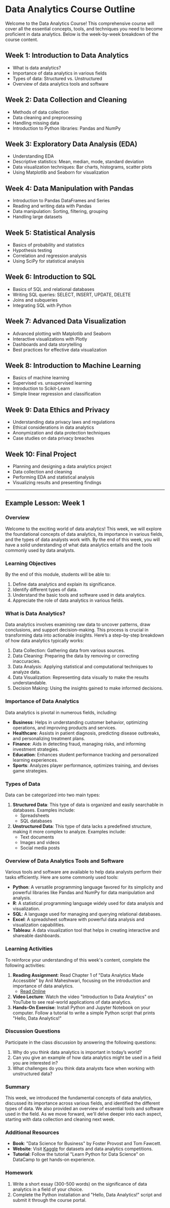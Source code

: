 # Data Analytics Course Outline

Welcome to the Data Analytics Course! This comprehensive course will cover all the essential concepts, tools, and techniques you need to become proficient in data analytics. Below is the week-by-week breakdown of the course content.

## Week 1: Introduction to Data Analytics
- What is data analytics?
- Importance of data analytics in various fields
- Types of data: Structured vs. Unstructured
- Overview of data analytics tools and software

## Week 2: Data Collection and Cleaning
- Methods of data collection
- Data cleaning and preprocessing
- Handling missing data
- Introduction to Python libraries: Pandas and NumPy

## Week 3: Exploratory Data Analysis (EDA)
- Understanding EDA
- Descriptive statistics: Mean, median, mode, standard deviation
- Data visualization techniques: Bar charts, histograms, scatter plots
- Using Matplotlib and Seaborn for visualization

## Week 4: Data Manipulation with Pandas
- Introduction to Pandas DataFrames and Series
- Reading and writing data with Pandas
- Data manipulation: Sorting, filtering, grouping
- Handling large datasets

## Week 5: Statistical Analysis
- Basics of probability and statistics
- Hypothesis testing
- Correlation and regression analysis
- Using SciPy for statistical analysis

## Week 6: Introduction to SQL
- Basics of SQL and relational databases
- Writing SQL queries: SELECT, INSERT, UPDATE, DELETE
- Joins and subqueries
- Integrating SQL with Python

## Week 7: Advanced Data Visualization
- Advanced plotting with Matplotlib and Seaborn
- Interactive visualizations with Plotly
- Dashboards and data storytelling
- Best practices for effective data visualization

## Week 8: Introduction to Machine Learning
- Basics of machine learning
- Supervised vs. unsupervised learning
- Introduction to Scikit-Learn
- Simple linear regression and classification

## Week 9: Data Ethics and Privacy
- Understanding data privacy laws and regulations
- Ethical considerations in data analytics
- Anonymization and data protection techniques
- Case studies on data privacy breaches

## Week 10: Final Project
- Planning and designing a data analytics project
- Data collection and cleaning
- Performing EDA and statistical analysis
- Visualizing results and presenting findings

---

## Example Lesson: Week 1

### Overview
Welcome to the exciting world of data analytics! This week, we will explore the foundational concepts of data analytics, its importance in various fields, and the types of data analysts work with. By the end of this week, you will have a solid understanding of what data analytics entails and the tools commonly used by data analysts.

### Learning Objectives
By the end of this module, students will be able to:
1. Define data analytics and explain its significance.
2. Identify different types of data.
3. Understand the basic tools and software used in data analytics.
4. Appreciate the role of data analytics in various fields.

### What is Data Analytics?
Data analytics involves examining raw data to uncover patterns, draw conclusions, and support decision-making. This process is crucial in transforming data into actionable insights. Here’s a step-by-step breakdown of how data analytics typically works:
1. Data Collection: Gathering data from various sources.
2. Data Cleaning: Preparing the data by removing or correcting inaccuracies.
3. Data Analysis: Applying statistical and computational techniques to analyze data.
4. Data Visualization: Representing data visually to make the results understandable.
5. Decision Making: Using the insights gained to make informed decisions.

### Importance of Data Analytics
Data analytics is pivotal in numerous fields, including:
- **Business**: Helps in understanding customer behavior, optimizing operations, and improving products and services.
- **Healthcare**: Assists in patient diagnosis, predicting disease outbreaks, and personalizing treatment plans.
- **Finance**: Aids in detecting fraud, managing risks, and informing investment strategies.
- **Education**: Enhances student performance tracking and personalized learning experiences.
- **Sports**: Analyzes player performance, optimizes training, and devises game strategies.

### Types of Data
Data can be categorized into two main types:
1. **Structured Data**: This type of data is organized and easily searchable in databases. Examples include:
   - Spreadsheets
   - SQL databases
2. **Unstructured Data**: This type of data lacks a predefined structure, making it more complex to analyze. Examples include:
   - Text documents
   - Images and videos
   - Social media posts

### Overview of Data Analytics Tools and Software
Various tools and software are available to help data analysts perform their tasks efficiently. Here are some commonly used tools:
- **Python**: A versatile programming language favored for its simplicity and powerful libraries like Pandas and NumPy for data manipulation and analysis.
- **R**: A statistical programming language widely used for data analysis and visualization.
- **SQL**: A language used for managing and querying relational databases.
- **Excel**: A spreadsheet software with powerful data analysis and visualization capabilities.
- **Tableau**: A data visualization tool that helps in creating interactive and shareable dashboards.

### Learning Activities
To reinforce your understanding of this week's content, complete the following activities:
1. **Reading Assignment**: Read Chapter 1 of "Data Analytics Made Accessible" by Anil Maheshwari, focusing on the introduction and importance of data analytics.
   - [Read Online](https://archive.org/details/data-analytics-made-accessible-by-anil-maheshwari-z-lib.org)
2. **Video Lecture**: Watch the video "Introduction to Data Analytics" on YouTube to see real-world applications of data analytics.
3. **Hands-On Exercise**: Install Python and Jupyter Notebook on your computer. Follow a tutorial to write a simple Python script that prints "Hello, Data Analytics!"

### Discussion Questions
Participate in the class discussion by answering the following questions:
1. Why do you think data analytics is important in today’s world?
2. Can you give an example of how data analytics might be used in a field you are interested in?
3. What challenges do you think data analysts face when working with unstructured data?

### Summary
This week, we introduced the fundamental concepts of data analytics, discussed its importance across various fields, and identified the different types of data. We also provided an overview of essential tools and software used in the field. As we move forward, we'll delve deeper into each aspect, starting with data collection and cleaning next week.

### Additional Resources
- **Book**: "Data Science for Business" by Foster Provost and Tom Fawcett.
- **Website**: Visit [Kaggle](https://www.kaggle.com) for datasets and data analytics competitions.
- **Tutorial**: Follow the tutorial "Learn Python for Data Science" on DataCamp to get hands-on experience.

### Homework
1. Write a short essay (300-500 words) on the significance of data analytics in a field of your choice.
2. Complete the Python installation and "Hello, Data Analytics!" script and submit it through the course portal.
